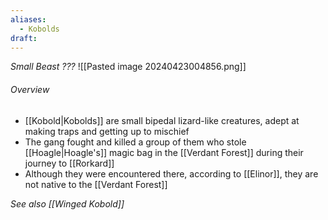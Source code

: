 ```yaml
---
aliases:
  - Kobolds
draft:
---
```

*Small Beast ???*
![[Pasted image 20240423004856.png]]
###### Overview
- [[Kobold|Kobolds]] are small bipedal lizard-like creatures, adept at making traps and getting up to mischief
- The gang fought and killed a group of them who stole [[Hoagle|Hoagle's]] magic bag in the [[Verdant Forest]] during their journey to [[Rorkard]]
- Although they were encountered there, according to [[Elinor]], they are not native to the [[Verdant Forest]]

*See also [[Winged Kobold]]*